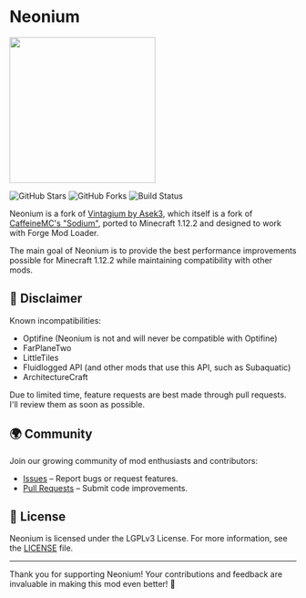 # Neonium
<img src="https://raw.githubusercontent.com/NeoX2025Gaming/Neonium/refs/heads/master/src/main/resources/assets/neonium/logo.png" width="256">

![GitHub Stars](https://img.shields.io/github/stars/NeoX2025Gaming/Neonium?style=flat-square)
![GitHub Forks](https://img.shields.io/github/forks/NeoX2025Gaming/Neonium?style=flat-square)
![Build Status](https://img.shields.io/github/actions/workflow/status/NeoX2025Gaming/Neonium/build.yml?branch=master&style=flat-square)

Neonium is a fork of [Vintagium by Asek3](https://github.com/Asek3/sodium-1.12), which itself is a fork of [CaffeineMC's "Sodium"](https://github.com/CaffeineMC/sodium), ported to Minecraft 1.12.2 and designed to work with Forge Mod Loader.

The main goal of Neonium is to provide the best performance improvements possible for Minecraft 1.12.2 while maintaining compatibility with other mods.

## 📢 Disclaimer
Known incompatibilities:
- Optifine (Neonium is not and will never be compatible with Optifine)
- FarPlaneTwo
- LittleTiles
- Fluidlogged API (and other mods that use this API, such as Subaquatic)
- ArchitectureCraft

Due to limited time, feature requests are best made through pull requests. I'll review them as soon as possible.

## 🌍 Community
Join our growing community of mod enthusiasts and contributors:
- [Issues](https://github.com/NeoX2025Gaming/Neonium/issues) – Report bugs or request features.
- [Pull Requests](https://github.com/NeoX2025Gaming/Neonium/pulls) – Submit code improvements.

## 📜 License
Neonium is licensed under the LGPLv3 License. For more information, see the [LICENSE](LICENSE) file.

---
Thank you for supporting Neonium! Your contributions and feedback are invaluable in making this mod even better! 💖
